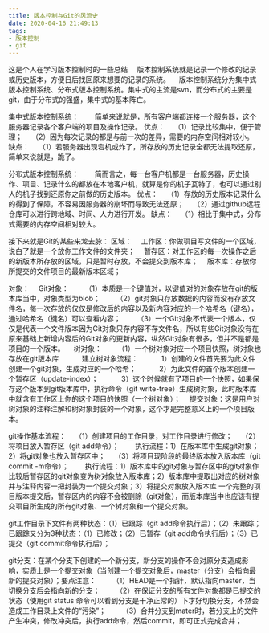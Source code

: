 ```yaml
---
title: 版本控制与Git的风流史
date: 2020-04-16 21:49:13
tags:
- 版本控制
- git
---
```

这是个人在学习版本控制时的一些总结
&#8195;版本控制系统就是记录一个修改的记录或历史版本，方便日后找回原来想要的记录的系统。
&#8195;版本控制系统分为集中式版本控制系统、分布式版本控制系统。集中式的主流是svn，而分布式的主要是git，由于分布式的强盛，集中式的基本阵亡。
<!--more-->
集中式版本控制系统：
&#8195;&#8195;简单来说就是，所有客户端都连接一个服务器，这个服务器记录各个客户端的项目及操作记录。
优点：
&#8195;（1）记录比较集中，便于管理；
&#8195;（2）因为每次记录的都是与前一次的差异，需要的内存空间相对较小。
缺点：
&#8195;（1）若服务器出现宕机或炸了，所存放的历史记录全都无法提取还原，简单来说就是，跪了。

分布式版本控制系统：
&#8195;&#8195;简而言之，每一台客户机都是一台服务器，历史操作、项目、记录什么的都放在本地客户机，就算是你的机子瓦特了，也可以通过别人的机子找到还原你之前做的历史版本。
优点：
&#8195;（1）存放的历史版本记录什么的得到了保障，不容易因服务器的崩坏而导致无法还原；
&#8195;（2）通过github远程仓库可以进行跨地域、时间、人力进行开发。
缺点：
&#8195;（1）相比于集中式，分布式需要的内存空间相对较大。

接下来就是Git的某些来龙去脉：
区域：
&#8195;工作区：你做项目写文件的一个区域，说白了就是一个放你工作文件的文件夹；
&#8195;暂存区：对工作区的每一次操作之后的新版本所存放的区域，只是暂时存放，不会提交到版本库；
&#8195;版本库：存放你所提交的文件项目的最新版本区域；

对象：
&#8195;Git对象：
&#8195;&#8195;（1）本质是一个键值对，以键值对的对象存放在git的版本库当中，对象类型为blob；
&#8195;&#8195;（2）git对象只存放数据的内容而没有存放文件名，每一次存放的仅仅是修改后的内容以及新内容对应的一个哈希名（键名），通过哈希名（键名）可以查看内容；
&#8195;&#8195;（3）一个Git对象不代表一个版本，仅仅是代表一个文件版本因为Git对象只存内容不存文件名，所以有些Git对象没有在原来基础上新增内容后的Git对象的更新内容，纵然Git对象有很多，但并不是都是项目的一个版本。
&#8195;树对象：
&#8195;&#8195;（1）一个树对象对应一个项目快照，树对象也存放在git版本库
&#8195;&#8195;&#8195;建立树对象流程：
&#8195;&#8195;&#8195;1）创建的文件首先要为此文件创建一个git对象，生成对应的一个哈希；
&#8195;&#8195;&#8195;2）为此文件的首个版本创建一个暂存区（update-index）；
&#8195;&#8195;&#8195;3）这个时候就有了项目的一个快照，如果保存这个版本到git版本库中，执行命令（git write-tree）生成树对象，此时版本库中就含有工作区上你的这个项目的快照（一个树对象）；
&#8195;提交对象：这是用户对树对象的注释注解和树对象封装的一个对象，这个才是完整意义上的一个项目版本。

git操作基本流程：
&#8195;（1）创建项目的工作目录，对工作目录进行修改；
&#8195;（2）将项目放入暂存区（git add命令）；
&#8195;&#8195;执行流程：1）在版本库中生成git对象；2）将git对象也放入暂存区中；
&#8195;（3）将项目现阶段的最终版本放入版本库（git commit -m命令）；
&#8195;&#8195;执行流程：1）版本库中的git对象与暂存区中的git对象作比较后暂存区的git对象变为树对象放入版本库；2）版本库中提取出对应的树对象并与注释内容一把封装为一个提交对象；3）将提交对象放入版本库
一个完整的项目版本提交后，暂存区内的内容不会被删除（git对象），而版本库当中也应该有提交项目所生成的所有git对象、一个树对象和一个提交对象。

git工作目录下文件有两种状态：（1）已跟踪（git add命令执行后）；（2）未跟踪；
已跟踪又分为3种状态：（1）已修改；（2）已暂存（git add命令执行后）；（3）已提交（git commit命令执行后）；

git分支：在某个分支下创建的一个新分支，新分支的操作不会对原分支造成影响，实质上是一个提交对象（当创建一个提交对象后，master（分支）会指向最新的提交对象）；要点注意：
&#8195;&#8195;（1）HEAD是一个指针，默认指向master，当切换分支后会指向新的分支；
&#8195;&#8195;（2）在保证分支的所有文件对象都是已提交的状态（使用git status 命令可以看到分支是干净正常的）下才好切换分支，不然会造成工作目录上文件的“污染”；
&#8195;&#8195;（3）合并分支到mater时，若分支上的文件产生冲突，修改冲突后，执行add命令，然后commit，即可正式完成合并；
